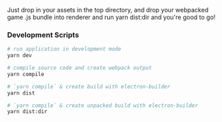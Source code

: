 Just drop in your assets in the top directory, and drop your webpacked game .js bundle into renderer and run
yarn dist:dir and you're good to go!

### Development Scripts

```bash
# run application in development mode
yarn dev

# compile source code and create webpack output
yarn compile

# `yarn compile` & create build with electron-builder
yarn dist

# `yarn compile` & create unpacked build with electron-builder
yarn dist:dir
```
